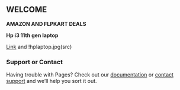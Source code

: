 ## WELCOME 


**AMAZON AND FLPKART DEALS**


**Hp i3 11th gen laptop**

[Link](https://amzn.to/3ee38pf) and !hplaptop.jpg(src)


### Support or Contact

Having trouble with Pages? Check out our [documentation](https://docs.github.com/categories/github-pages-basics/) or [contact support](https://support.github.com/contact) and we’ll help you sort it out.
